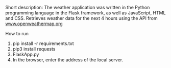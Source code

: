 Short description: 
The weather application was written in the Python programming language in the Flask framework, as well as JavaScript, HTML and CSS. Retrieves weather data for the next 4 hours using the API from www.openweathermap.org

How to run
1. pip install -r requirements.txt 
2. pip3 install requests
3. FlaskApp.py
4. In the browser, enter the address of the local server.
